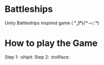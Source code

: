 # Battleships
Unity Battleships inspired game
     ( ° ͜ʖ͡°)( ͡❛ 𝆒 ͡❛)
# How to play the Game  
  Step 1: :shipit:
  Step 2: :trollface:
